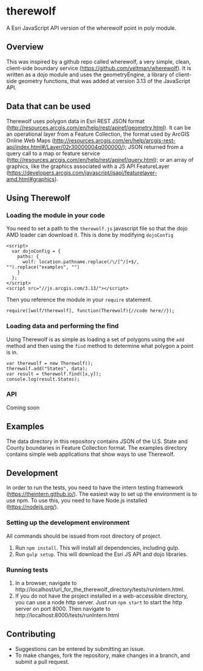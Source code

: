 therewolf
=========

A Esri JavaScript API version of the wherewolf point in poly module.

## Overview
This was inspired by a github repo called wherewolf, a very simple, clean, client-side boundary service (https://github.com/veltman/wherewolf). It is written as a dojo module and uses the geometryEngine, a library of client-side geometry functions, that was added at version 3.13 of the JavaScript API.

## Data that can be used
Therewolf uses polygon data in Esri REST JSON format (http://resources.arcgis.com/en/help/rest/apiref/geometry.html). It can be an operational layer from a Feature Collection, the format used by ArcGIS Online Web Maps (http://resources.arcgis.com/en/help/arcgis-rest-api/index.html#/Layer/02r30000004q000000/); JSON returned from a query call to a map or feature service (http://resources.arcgis.com/en/help/rest/apiref/query.html); or an array of graphics, like the graphics associated with a JS API FeatureLayer (https://developers.arcgis.com/javascript/jsapi/featurelayer-amd.html#graphics).

## Using Therewolf

### Loading the module in your code
You need to set a path to the `therewolf.js` javascript file so that the dojo AMD loader can download it. This is done by modifying `dojoConfig`
```
<script>
  var dojoConfig = {
    paths: {
      wolf: location.pathname.replace(/\/[^/]+$/, "").replace("examples", "")
    }
  };
</script>
<script src="//js.arcgis.com/3.13/"></script>
```

Then you reference the module in your `require` statement.
```
require([wolf/therewolf], function(Therewolf){//code here//});
```

### Loading data and performing the find

Using Therewolf is as simple as loading a set of polygons using the `add` method and then using the `find` method to determine what polygon a point is in.
```
var therewolf = new Therewolf();
therewolf.add("States", data);
var result = therewolf.find([x,y]);
console.log(result.States);
```

### API

Coming soon

## Examples
The data directory in this repository contains JSON of the U.S. State and County boundaries in Feature Collection format. The examples directory contains simple web applications that show ways to use Therewolf.

## Development
In order to run the tests, you need to have the intern testing framework (https://theintern.github.io/). The easiest way to set up the environment is to use npm. To use this, you need to have Node.js installed (https://nodejs.org/).

### Setting up the development environment
All commands should be issued from root directory of project.

1. Run `npm install`. This will install all dependencies, including gulp.
2. Run `gulp setup`. This will download the Esri JS API and dojo libraries.

### Running tests

1. In a browser, navigate to http://localhost/url_for_the_therewolf_directory/tests/runIntern.html.
2. If you do not have the project installed in a web-accessible directory, you can use a node http server. Just run `npm start` to start the http server on port 8000. Then navigate to http://localhost:8000/tests/runIntern.html

## Contributing

* Suggestions can be entered by submitting an issue.
*  To make changes, fork the repository, make changes in a branch, and submit a pull request.

